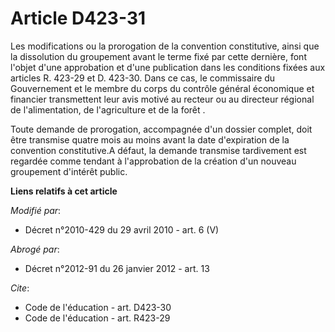 # Article D423-31

Les modifications ou la prorogation de la convention constitutive, ainsi que la dissolution du groupement avant le terme fixé
par cette dernière, font l'objet d'une approbation et d'une publication dans les conditions fixées aux articles R. 423-29 et
D. 423-30. Dans ce cas, le commissaire du Gouvernement et le membre du corps du contrôle général économique et financier
transmettent leur avis motivé au recteur ou au         directeur régional de l'alimentation, de l'agriculture et de la
forêt . 

Toute demande de prorogation, accompagnée d'un dossier complet, doit être transmise quatre mois au moins avant la date
d'expiration de la convention constitutive.A défaut, la demande transmise tardivement est regardée comme tendant à
l'approbation de la création d'un nouveau groupement d'intérêt public.

**Liens relatifs à cet article**

_Modifié par_:

  - Décret n°2010-429 du 29 avril 2010 - art. 6 (V)

_Abrogé par_:

  - Décret n°2012-91 du 26 janvier 2012 - art. 13

_Cite_:

  - Code de l'éducation - art. D423-30
  - Code de l'éducation - art. R423-29
